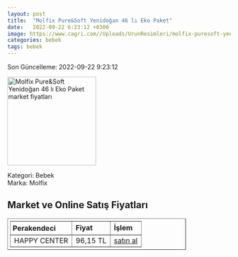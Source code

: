 ```yaml
---
layout: post
title:  "Molfix Pure&Soft Yenidoğan 46 lı Eko Paket"
date:   2022-09-22 6:23:12 +0300
image: https://www.cagri.com//Uploads/UrunResimleri/molfix-puresoft-yenidogan-46-li-eko-pake-82d5.jpg
categories: bebek
tags: bebek
---
```


Son Güncelleme: 2022-09-22 9:23:12

<img src="https://www.cagri.com//Uploads/UrunResimleri/molfix-puresoft-yenidogan-46-li-eko-pake-82d5.jpg" width="200" alt="Molfix Pure&Soft Yenidoğan 46 lı Eko Paket market fiyatları" />

Kategori: Bebek
<br />
Marka: Molfix

<h2>Market ve Online Satış Fiyatları</h2>

<table border="1" style="padding: 5px;width:80%;">
  <tr>
    <td style="padding: 5px;"><strong>Perakendeci</strong></td>
    <td><strong>Fiyat</strong></td>
    <td><strong>İşlem</strong></td>
  </tr>
  <tr>
              <td title="Happy Center">HAPPY CENTER</td>
              <td>96,15 TL</td>
              <td><a title="Happy Center" target="_blank" href="https://www.happycenter.com.tr/D__Molfix_Ikiz_2_Mini_3-6___66x4">satın al</a></td>
            </tr>
</table>
